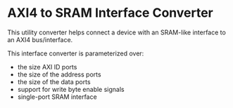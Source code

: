 # AXI4 to SRAM Interface Converter

This utility converter helps connect a device with an SRAM-like interface to an
AXI4 bus/interface.

This interface converter is parameterized over:
- the size AXI ID ports
- the size of the address ports
- the size of the data ports
- support for write byte enable signals
- single-port SRAM interface
